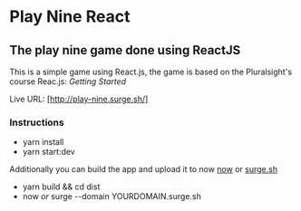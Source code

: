 # Play Nine React

## The play nine game done using ReactJS

This is a simple game using React.js, the game is based on the Pluralsight's course Reac.js: *Getting Started*

Live URL: [http://play-nine.surge.sh/]

### Instructions
- yarn install
- yarn start:dev

Additionally you can build the app and upload it to now [now](https://zeit.co/now) or [surge.sh](http://surge.sh/)
- yarn build && cd dist
- now *or* surge --domain YOURDOMAIN.surge.sh
